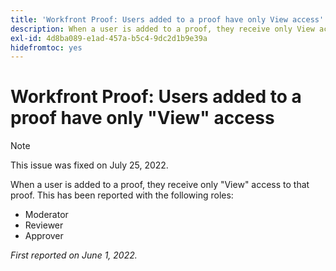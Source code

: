 ```yaml
---
title: 'Workfront Proof: Users added to a proof have only View access'
description: When a user is added to a proof, they receive only View access to that proof.
exl-id: 4d8ba089-e1ad-457a-b5c4-9dc2d1b9e39a
hidefromtoc: yes
---
```

# Workfront Proof: Users added to a proof have only "View" access

>[!NOTE]
>
>This issue was fixed on July 25, 2022.

When a user is added to a proof, they receive only "View" access to that proof. This has been reported with the following roles:

* Moderator
* Reviewer
* Approver

_First reported on June 1, 2022._
